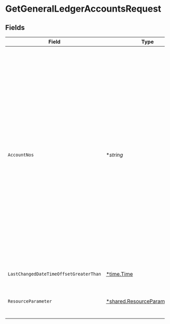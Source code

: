 # GetGeneralLedgerAccountsRequest


## Fields

| Field                                                                                                                                                                                                                                                                                                                                                           | Type                                                                                                                                                                                                                                                                                                                                                            | Required                                                                                                                                                                                                                                                                                                                                                        | Description                                                                                                                                                                                                                                                                                                                                                     |
| --------------------------------------------------------------------------------------------------------------------------------------------------------------------------------------------------------------------------------------------------------------------------------------------------------------------------------------------------------------- | --------------------------------------------------------------------------------------------------------------------------------------------------------------------------------------------------------------------------------------------------------------------------------------------------------------------------------------------------------------- | --------------------------------------------------------------------------------------------------------------------------------------------------------------------------------------------------------------------------------------------------------------------------------------------------------------------------------------------------------------- | --------------------------------------------------------------------------------------------------------------------------------------------------------------------------------------------------------------------------------------------------------------------------------------------------------------------------------------------------------------- |
| `AccountNos`                                                                                                                                                                                                                                                                                                                                                    | **string*                                                                                                                                                                                                                                                                                                                                                       | :heavy_minus_sign:                                                                                                                                                                                                                                                                                                                                              | Filter by account numbers. Separate by comma [,] to filter on multiple account numbers. A range of numbers can be specified using dash/hyphen [-]. For example "1000-1999, 2500, 3000-" will result in accounts with account numbers from and including 1000 to 1999, 2500, 3000 and all above will be returned. If null or whitespace, the filter is not used. |
| `LastChangedDateTimeOffsetGreaterThan`                                                                                                                                                                                                                                                                                                                          | [*time.Time](https://pkg.go.dev/time#Time)                                                                                                                                                                                                                                                                                                                      | :heavy_minus_sign:                                                                                                                                                                                                                                                                                                                                              | Filter by last changed timestamp.                                                                                                                                                                                                                                                                                                                               |
| `ResourceParameter`                                                                                                                                                                                                                                                                                                                                             | [*shared.ResourceParametersInput](../../models/shared/resourceparametersinput.md)                                                                                                                                                                                                                                                                               | :heavy_minus_sign:                                                                                                                                                                                                                                                                                                                                              | Structure containing various resource-filter options                                                                                                                                                                                                                                                                                                            |